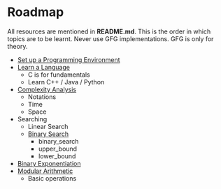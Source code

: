 # Roadmap

All resources are mentioned in **README.md**. 
This is the order in which topics are to be learnt. 
Never use GFG implementations. GFG is only for theory.

- [Set up a Programming Environment](https://github.com/pranavsindura/cp-resources#environment)
- [Learn a Language](https://github.com/pranavsindura/cp-resources#c)
	- C is for fundamentals
	- Learn C++ / Java / Python
- [Complexity Analysis](https://github.com/pranavsindura/cp-resources#user-content-complexity-analysis)
	- Notations
	- Time
	- Space
- Searching
	- Linear Search
	- [Binary Search](https://github.com/pranavsindura/cp-resources#user-content-binary-search)
		- binary_search
		- upper_bound
		- lower_bound
- [Binary Exponentiation](https://github.com/pranavsindura/cp-resources#user-content-binary-exp)
- [Modular Arithmetic](https://github.com/pranavsindura/cp-resources#user-content-modular-arithmetic)
	- Basic operations
	
